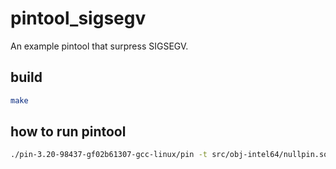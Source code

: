 # pintool_sigsegv

An example pintool that surpress SIGSEGV.

## build

```bash
make
```

## how to run pintool

```bash
./pin-3.20-98437-gf02b61307-gcc-linux/pin -t src/obj-intel64/nullpin.so -- /bin/ls
```
